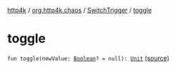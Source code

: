 [http4k](../../index.md) / [org.http4k.chaos](../index.md) / [SwitchTrigger](index.md) / [toggle](./toggle.md)

# toggle

`fun toggle(newValue: `[`Boolean`](https://kotlinlang.org/api/latest/jvm/stdlib/kotlin/-boolean/index.html)`? = null): `[`Unit`](https://kotlinlang.org/api/latest/jvm/stdlib/kotlin/-unit/index.html) [(source)](https://github.com/http4k/http4k/blob/master/http4k-testing-chaos/src/main/kotlin/org/http4k/chaos/ChaosTriggers.kt#L173)